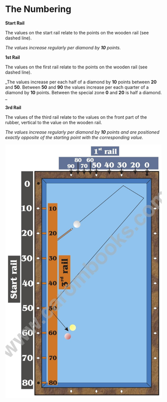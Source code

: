 # The Numbering

**Start Rail**

The values on the start rail relate to the points on the wooden rail (see dashed line).

_The values increase regularly per diamond by **10** points._

**1st Rail**

The values on the first rail relate to the points on the wooden rail (see dashed line).

_The values increase per each half of a diamond by **10** points between **20** and **50**. Between **50** and **90** the values increase per each quarter of a diamond by **10** points. Between the special zone **0** and **20** is half a diamond.
_

**3rd Rail**

The values of the third rail relate to the values on the front part of the rubber, vertical to the value on the wooden rail.

_The values increase regularly per diamond by **10** points and are positioned exactly opposite of the starting point with the corresponding value._

![](/files/P02.jpg)


